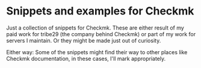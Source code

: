 # Snippets and examples for Checkmk

Just a collection of snippets for Checkmk. These are either result of my paid work for tribe29 (the company behind Checkmk)
or part of my work for servers I maintain. Or they might be made just out of curiosity. 

Either way: Some of the snippets might find their way to other places like Checkmk documentation, in these cases, I'll mark
appropriately.
